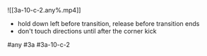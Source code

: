

![[3a-10-c-2.any%.mp4]]

* hold down left before transition, release before transition ends
* don't touch directions until after the corner kick

#any #3a #3a-10-c-2
